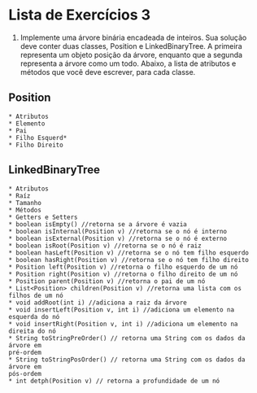 # Lista de Exercícios 3
1. Implemente uma árvore binária encadeada de inteiros. Sua solução deve conter
duas classes, Position e LinkedBinaryTree. A primeira representa um objeto posição
da árvore, enquanto que a segunda representa a árvore como um todo. Abaixo, a
lista de atributos e métodos que você deve escrever, para cada classe.

## Position
    * Atributos
    * Elemento
    * Pai
    * Filho Esquerd*
    * Filho Direito

## LinkedBinaryTree
    * Atributos
    * Raíz
    * Tamanho
    * Métodos
    * Getters e Setters
    * boolean isEmpty() //retorna se a árvore é vazia
    * boolean isInternal(Position v) //retorna se o nó é interno
    * boolean isExternal(Position v) //retorna se o nó é externo
    * boolean isRoot(Position v) //retorna se o nó é raiz
    * boolean hasLeft(Position v) //retorna se o nó tem filho esquerdo
    * boolean hasRight(Position v) //retorna se o nó tem filho direito
    * Position left(Position v) //retorna o filho esquerdo de um nó
    * Position right(Position v) //retorna o filho direito de um nó
    * Position parent(Position v) //retorna o pai de um nó
    * List<Position> children(Position v) //retorna uma lista com os filhos de um nó
    * void addRoot(int i) //adiciona a raiz da árvore
    * void insertLeft(Position v, int i) //adiciona um elemento na esquerda do nó
    * void insertRight(Position v, int i) //adiciona um elemento na direita do nó
    * String toStringPreOrder() // retorna uma String com os dados da árvore em
    pré-ordem
    * String toStringPosOrder() // retorna uma String com os dados da árvore em
    pós-ordem
    * int detph(Position v) // retorna a profundidade de um nó